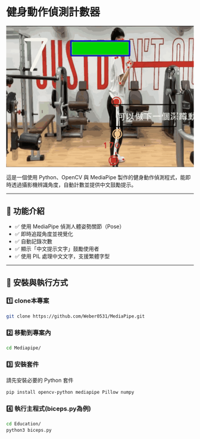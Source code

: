 # 健身動作偵測計數器

![image](https://github.com/Weber0531/MediaPipe/blob/main/images/demo.gif)

這是一個使用 Python、OpenCV 與 MediaPipe 製作的健身動作偵測程式，能即時透過攝影機辨識角度，自動計數並提供中文鼓勵提示。

---

## 🎯 功能介紹

- ✅ 使用 MediaPipe 偵測人體姿勢關節（Pose）
- ✅ 即時追蹤角度並視覺化
- ✅ 自動記錄次數
- ✅ 顯示「中文提示文字」鼓勵使用者
- ✅ 使用 PIL 處理中文文字，支援繁體字型

---

## 🚀 安裝與執行方式

### 1️⃣ clone本專案
```bash
git clone https://github.com/Weber0531/MediaPipe.git
```

### 2️⃣ 移動到專案內
```bash
cd Mediapipe/
```

### 3️⃣ 安裝套件

請先安裝必要的 Python 套件

```bash
pip install opencv-python mediapipe Pillow numpy
```

### 4️⃣ 執行主程式(biceps.py為例)
```bash
cd Education/
python3 biceps.py
```
